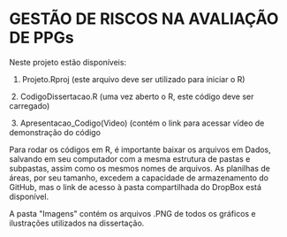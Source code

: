 # GESTÃO DE RISCOS NA AVALIAÇÃO DE PPGs

Neste projeto estão disponíveis:

1. Projeto.Rproj (este arquivo deve ser utilizado para iniciar o R)
  
  2. CodigoDissertacao.R (uma vez aberto o R, este código deve ser carregado)
  
  3. Apresentacao_Codigo(Video) (contém o link para acessar vídeo de demonstração do código
 
Para rodar os códigos em R, é importante baixar os arquivos em Dados, salvando em seu computador com a mesma estrutura de pastas e subpastas, assim como os mesmos nomes de arquivos. As planilhas de áreas, por seu tamanho, excedem a capacidade de armazenamento do GitHub, mas o link de acesso à pasta compartilhada do DropBox está disponível.

A pasta "Imagens" contém os arquivos .PNG de todos os gráficos e ilustrações utilizados na dissertação.

